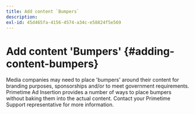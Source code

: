 ```yaml
---
title: Add content `Bumpers`
description:
exl-id: 45d465fa-4156-4574-a34c-e58824f5e569
---
```

# Add content 'Bumpers' {#adding-content-bumpers}

Media companies may need to place 'bumpers' around their content for branding purposes, sponsorships and/or to meet government requirements. Primetime Ad Insertion provides a number of ways to place bumpers without baking them into the actual content. Contact your Primetime Support representative for more information.
